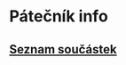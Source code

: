 # Pátečník info
## [Seznam součástek](https://github.com/Patek-CVA/patecnik-info/blob/main/parts.md)